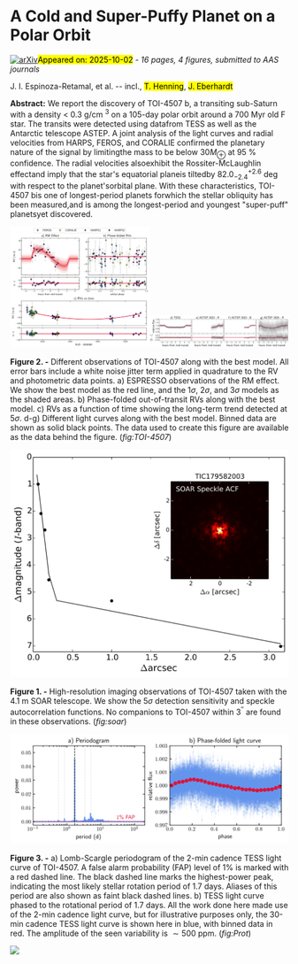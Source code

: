 <div class="macros" style="visibility:hidden;">
$\newcommand{\ensuremath}{}$
$\newcommand{\xspace}{}$
$\newcommand{\object}[1]{\texttt{#1}}$
$\newcommand{\farcs}{{.}''}$
$\newcommand{\farcm}{{.}'}$
$\newcommand{\arcsec}{''}$
$\newcommand{\arcmin}{'}$
$\newcommand{\ion}[2]{#1#2}$
$\newcommand{\textsc}[1]{\textrm{#1}}$
$\newcommand{\hl}[1]{\textrm{#1}}$
$\newcommand{\footnote}[1]{}$
$\newcommand{\vdag}{(v)^\dagger}$
$\newcommand$
$\newcommand$
$\newcommand{\red}{\color{red}}$</div>



<div id="title">

# A Cold and Super-Puffy Planet on a Polar Orbit

</div>
<div id="comments">

[![arXiv](https://img.shields.io/badge/arXiv-2510.00102-b31b1b.svg)](https://arxiv.org/abs/2510.00102)<mark>Appeared on: 2025-10-02</mark> -  _16 pages, 4 figures, submitted to AAS journals_

</div>
<div id="authors">

J. I. Espinoza-Retamal, et al. -- incl., <mark>T. Henning</mark>, <mark>J. Eberhardt</mark>

</div>
<div id="abstract">

**Abstract:** We report the discovery of TOI-4507 b, a transiting sub-Saturn with a density $<$ 0.3 g/cm $^3$ on a 105-day polar orbit around a 700 Myr old F star. The transits were detected using datafrom TESS as well as the Antarctic telescope ASTEP. A joint analysis of the light curves and radial velocities from HARPS, FEROS, and CORALIE confirmed the planetary nature of the signal by limitingthe mass to be below $30 M_\oplus$ at 95 \% confidence. The radial velocities alsoexhibit the Rossiter-McLaughlin effectand imply that the star's equatorial planeis tiltedby $82.0_{-2.4}^{+2.6}$ deg with respect to the planet'sorbital plane. With these characteristics, TOI-4507 bis one of longest-period planets forwhich the stellar obliquity has been measured,and is among the longest-period and youngest "super-puff" planetsyet discovered.

</div>

<div id="div_fig1">

<img src="tmp_2510.00102/./TOI-4507_RV.png" alt="Fig2.1" width="50%"/><img src="tmp_2510.00102/./TOI-4507_LC.png" alt="Fig2.2" width="50%"/>

**Figure 2. -** Different observations of TOI-4507 along with the best model. All error bars include a white noise jitter term applied in quadrature to the RV and photometric data points. a) ESPRESSO observations of the RM effect. We show the best model as the red line, and the $1\sigma$, $2\sigma$, and $3\sigma$ models as the shaded areas. b) Phase-folded out-of-transit RVs along with the best model. c) RVs as a function of time showing the long-term trend detected at $5\sigma$. d-g) Different light curves along with the best model. Binned data are shown as solid black points.
    The data used to create this figure are available as the data behind the figure.  (*fig:TOI-4507*)

</div>
<div id="div_fig2">

<img src="tmp_2510.00102/./SOAR.png" alt="Fig1" width="100%"/>

**Figure 1. -** High-resolution imaging observations of TOI-4507 taken with the 4.1 m SOAR telescope. We show the $5\sigma$ detection sensitivity and speckle autocorrelation functions. No companions to TOI-4507 within $3^{\prime\prime}$ are found in these observations. (*fig:soar*)

</div>
<div id="div_fig3">

<img src="tmp_2510.00102/./Prot.png" alt="Fig3" width="100%"/>

**Figure 3. -** a) Lomb-Scargle periodogram of the 2-min cadence TESS light curve of TOI-4507. A false alarm probability (FAP) level of 1\% is marked with a red dashed line. The black dashed line marks the highest-power peak, indicating the most likely stellar rotation period of 1.7 days. Aliases of this period are also shown as faint black dashed lines. b) TESS light curve phased to the rotational period of 1.7 days. All the work done here made use of the 2-min cadence light curve, but for illustrative purposes only, the 30-min cadence TESS light curve is shown here in blue, with binned data in red.
    The amplitude of the seen variability is $\sim500$ ppm. (*fig:Prot*)

</div><div id="qrcode"><img src=https://api.qrserver.com/v1/create-qr-code/?size=100x100&data="https://arxiv.org/abs/2510.00102"></div>